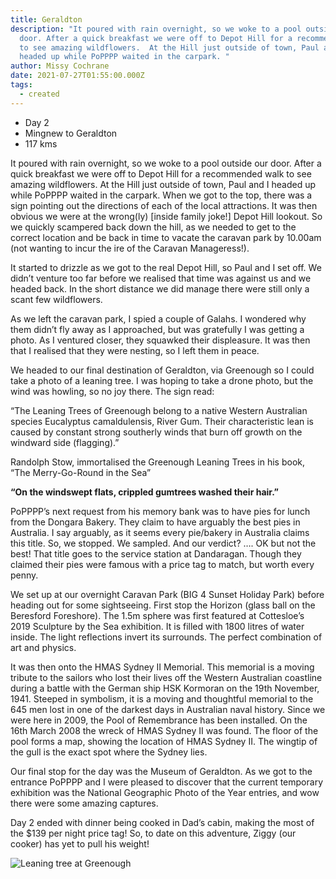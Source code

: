 ```yaml
---
title: Geraldton
description: "It poured with rain overnight, so we woke to a pool outside our
  door. After a quick breakfast we were off to Depot Hill for a recommended walk
  to see amazing wildflowers.  At the Hill just outside of town, Paul and I
  headed up while PoPPPP waited in the carpark. "
author: Missy Cochrane
date: 2021-07-27T01:55:00.000Z
tags:
  - created
---
```

* Day 2
* Mingnew to Geraldton
* 117 kms

It poured with rain overnight, so we woke to a pool outside our door. After a quick breakfast we were off to Depot Hill for a recommended walk to see amazing wildflowers.  At the Hill just outside of town, Paul and I headed up while PoPPPP waited in the carpark. When we got to the top, there was a sign pointing out the directions of each of the local attractions. It was then obvious we were at the wrong(ly) \[inside family joke!] Depot Hill lookout. So we quickly scampered back down the hill, as we needed to get to the correct location and be back in time to vacate the caravan park by 10.00am (not wanting to incur the ire of the Caravan Manageress!).

It started to drizzle as we got to the real Depot Hill, so Paul and I set off.  We didn’t venture too far before we realised that time was against us and we headed back. In the short distance we did manage there were still only a scant few wildflowers.

As we left the caravan park, I spied a couple of Galahs. I wondered why them didn’t fly away as I approached, but was gratefully I was getting a photo.  As I ventured closer, they squawked their displeasure. It was then that I realised that they were nesting, so I left them in peace.

We headed to our final destination of Geraldton, via Greenough so I could take a photo of a leaning tree.  I was hoping to take a drone photo, but the wind was howling, so no joy there.  The sign read:

“The Leaning Trees of Greenough belong to a native Western Australian species Eucalyptus camaldulensis, River Gum.  Their characteristic lean is caused by constant strong southerly winds that burn off growth on the windward side (flagging).”

Randolph Stow, immortalised the Greenough Leaning Trees in his book, “The Merry-Go-Round in the Sea”

**“On the windswept flats, crippled gumtrees washed their hair.”**

PoPPPP’s next request from his memory bank was to have pies for lunch from the Dongara Bakery.  They claim to have arguably the best pies in Australia.  I say arguably, as it seems every pie/bakery in Australia claims this title. So, we stopped. We sampled. And our verdict? …. OK but not the best! That title goes to the service station at Dandaragan. Though they claimed their pies were famous with a price tag to match, but worth every penny.

We set up at our overnight Caravan Park (BIG 4 Sunset Holiday Park) before heading out for some sightseeing.  First stop the Horizon (glass ball on the Beresford Foreshore). The 1.5m sphere was first featured at Cottesloe’s 2019 Sculpture by the Sea exhibition. It is filled with 1800 litres of water inside.  The light reflections invert its surrounds.  The perfect combination of art and physics.

It was then onto the HMAS Sydney II Memorial. This memorial is a moving tribute to the sailors who lost their lives off the Western Australian coastline during a battle with the German ship HSK Kormoran on the 19th November, 1941. Steeped in symbolism, it is a moving and thoughtful memorial to the 645 men lost in one of the darkest days in Australian naval history. Since we were here in 2009, the Pool of Remembrance has been installed. On the 16th March 2008 the wreck of HMAS Sydney II was found. The floor of the pool forms a map, showing the location of HMAS Sydney II. The wingtip of the gull is the exact spot where the Sydney lies.

Our final stop for the day was the Museum of Geraldton.  As we got to the entrance PoPPPP and I were pleased to discover that the current temporary exhibition was the National Geographic Photo of the Year entries, and wow there were some amazing captures.

Day 2 ended with dinner being cooked in Dad’s cabin, making the most of the $139 per night price tag!  So, to date on this adventure, Ziggy (our cooker) has yet to pull his weight!

![Leaning tree at Greenough](/static/img/pxl_20210727_030342543~3.jpg "Leaning tree at Greenough")